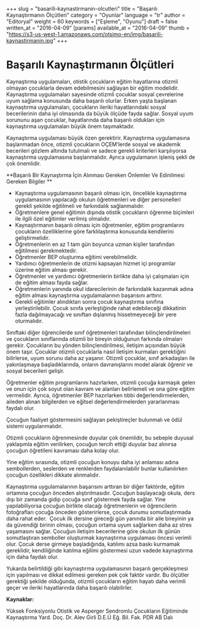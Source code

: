 +++
slug = "basarili-kaynastirmanin-olcutleri"
title = "Başarılı Kaynaştırmanın Ölçütleri"
category = "Oyunlar"
language = "tr"
author = "Editoryal"
weight = 60
keywords = ["Eşleme", "Oyunu"]
draft = false
written_at = "2016-04-09"
[params]
available_at = "2016-04-09"
thumb = "https://s3-us-west-1.amazonaws.com/otsimo-en/img/basarili-kaynastirmanin.jpg"
+++


# Başarılı Kaynaştırmanın Ölçütleri

Kaynaştırma uygulamaları, otistik çocukların eğitim hayatlarına otizmli olmayan çocuklarla devam edebilmesini sağlayan bir eğitim modelidir. Kaynaştırma uygulamaları sayesinde otizmli çocuklar sosyal çevrelerine uyum sağlama konusunda daha başarılı olurlar. Erken yaşta başlanan kaynaştırma uygulamaları, çocukların ileriki hayatlarındaki sosyal becerilerinin daha iyi olmasında da büyük ölçüde fayda sağlar. Sosyal uyum sorununu aşan çocuklar, hayatlarında daha başarılı oldukları için kaynaştırma uygulamaları büyük önem taşımaktadır.

Kaynaştırma uygulaması büyük özen gerektirir. Kaynaştırma uygulamasına başlanmadan önce, otizmli çocukların OÇEM’lerde sosyal ve akademik becerileri gözlem altında tutulmalı ve sadece gerekli kriterleri karşılıyorsa kaynaştırma uygulamasına başlanmalıdır. Ayrıca uygulamanın işleniş şekli de çok önemlidir.

**Başarılı Bir Kaynaştırma İçin Alınması Gereken Önlemler Ve Edinilmesi Gereken Bilgiler **

  * Kaynaştırma uygulamasının başarılı olması için, öncelikle kaynaştırma uygulamasının yapılacağı okulun öğretmenleri ve diğer personelleri gerekli şekilde eğitilmeli ve farkındalık sağlanmalıdır.
  * Öğretmenlere genel eğitimin dışında otistik çocukların öğrenme biçimleri ile ilgili özel eğitimler verilmiş olmalıdır.
  * Kaynaştırmanın başarılı olması için öğretmenler, eğitim programlarını çocukların özelliklerine göre farklılaştırma konusunda kendilerini geliştirmelidir.
  * Öğretmenlerin en az 1 tam gün boyunca uzman kişiler tarafından eğitilmesi gerekmektedir.
  * Öğretmenler BEP oluşturma eğitimi verebilmelidir.
  * Yardımcı öğretmenlerin de otizmi kapsayan hizmet içi programlar üzerine eğitim alması gerekir.
  * Öğretmenler ve yardımcı öğretmenlerin birlikte daha iyi çalışmaları için de eğitim alması fayda sağlar.
  * Öğretmenlerin yanında okul idarecilerinin de farkındalık kazanmak adına eğitim alması kaynaştırma uygulamalarının başarısını arttırır.
  * Gerekli eğitimler alındıktan sonra çocuk kaynaştırma sınıfına yerleştirilebilir. Çocuk sınıfa yerleştiğinde rahat edebileceği dikkatinin fazla dağılmayacağı ve sınıftan dışlanmış hissetmeyeceği bir yere oturmalıdır.


Sınıftaki diğer öğrencilerde sınıf öğretmenleri tarafından bilinçlendirilmeleri ve çocukların sınıflarında otizmli bir bireyin olduğunun farkında olmaları gerekir. Çocukların bu yönden bilinçlendirilmesi, iletişim açısından büyük önem taşır. Çocuklar otizmli çocuklarla nasıl iletişim kurmaları gerektiğini bilirlerse, uyum sorunu daha az yaşanır. Otizmli çocuklar, sınıf arkadaşları ile yakınlaşmaya başladıklarında, onların davranışlarını model alarak öğrenir ve sosyal becerileri gelişir.

Öğretmenler eğitim programlarını hazırlarken, otizmli çocuğa karmaşık gelen ve onun için çok soyut olan kavram ve alanları belirlemeli ve ona göre eğitim vermelidir. Ayrıca, öğretmenler BEP hazırlarken tıbbi değerlendirmelerden, aileden alınan bilgilerden ve eğitsel değerlendirmelerden yararlanması faydalı olur.

Çocuğun faaliyet göstermesini sağlayan pekiştireçler bulunmalı ve ödül sistemi uygulanmalıdır.

Otizmli çocukların öğrenmesinde duyular çok önemlidir, bu sebeple duyusal yaklaşımla eğitim verilirken, çocuğun tercih ettiği duyular baz alınırsa çocuğun öğretileni kavraması daha kolay olur.

Yine eğitim sırasında, otizmli çocuğun konuyu daha iyi anlaması adına sembollerden, seslerden ve renklerden faydalanılabilir bunlar kullanılırken çocuğun özellikleri dikkate alınmalıdır.

Kaynaştırma uygulamalarının başarısını arttıran bir diğer faktörde, eğitim ortamına çocuğun önceden alıştırılmasıdır. Çocuğun başlayacağı okula, ders dışı bir zamanda gidip çocuğa sınıf göstermek fayda sağlar. Yine yapılabiliyorsa çocuğun birlikte olacağı öğretmenlerin ve öğrencilerin fotoğrafları çocuğa önceden gösterirlerse, çocuk durumu somutlaştırmada daha rahat eder.  Çocuk ilk dersine gireceği gün yanında bir aile bireyinin ya da güvendiği birinin olması, çocuğun ortama uyum sağlarken daha az stres yaşamasını sağlar. Çocuğun iletişim becerilerine göre okulun ilk günün somutlaştıran semboller oluşturmak kaynaştırma uygulaması öncesi verimli olur. Çocuk derse girmeye başladığında, katılımı azsa baskı kurmamak gereklidir, kendiliğinde katılma eğilimi göstermesi uzun vadede kaynaştırma için daha faydalı olur.

Yukarda belirtildiği gibi kaynaştırma uygulamasının başarılı gerçekleşmesi için yapılması ve dikkat edilmesi gereken pek çok faktör vardır. Bu ölçütler gerektiği şekilde olduğunda, otizmli çocukların eğitim hayatı daha verimli geçer ve ileriki hayatlarında daha başarılı olabilirler.

**Kaynaklar:**

Yüksek Fonksiyonlu Otistik ve Asperger Sendromlu Çocukların Eğitiminde Kaynaştırma Yard. Doç. Dr. Alev Girli D.E.Ü Eğ. Bil. Fak. PDR AB Dalı

